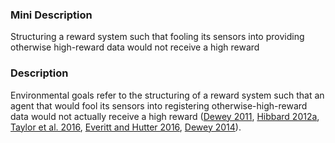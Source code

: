 ### Mini Description

Structuring a reward system such that fooling its sensors into providing otherwise high-reward data would not receive a high reward

### Description

Environmental goals refer to the structuring of a reward system such that an agent that would fool its sensors into registering otherwise-high-reward data would not actually receive a high reward ([Dewey 2011](http://www.danieldewey.net/learning-what-to-value.pdf), [Hibbard 2012a](https://pdfs.semanticscholar.org/6b2b/f1efaa66c77677070f1c52701f0f7f2a3e15.pdf), [Taylor et al. 2016](https://intelligence.org/files/AlignmentMachineLearning.pdf), [Everitt and Hutter 2016](http://www.springer.com/cda/content/document/cda_downloaddocument/9783319416489-c2.pdf), [Dewey 2014](http://www.danieldewey.net/reward-engineering-principle.pdf)).
